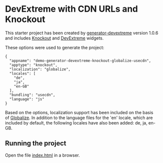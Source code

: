 # DevExtreme with CDN URLs and Knockout

This starter project has been created by [generator-devextreme](https://github.com/oliversturm/generator-devextreme) version 1.0.6 and includes [Knockout](http://knockoutjs.com/) and [DevExtreme](https://js.devexpress.com/) widgets. 

These options were used to generate the project:

```
{
  "appname": "demo-generator-devextreme-knockout-globalize-usecdn",
  "apptype": "knockout",
  "localization": "globalize",
  "locales": [
    "de",
    "ja",
    "en-GB"
  ],
  "bundling": "usecdn",
  "language": "js"
}
```

Based on the options, localization support has been included on the basis of [Globalize](https://github.com/globalizejs/globalize). In addition to the language files for the 'en' locale, which are included by default, the following locales have also been added: de, ja, en-GB.

## Running the project

Open the file [index.html](index.html) in a browser.
